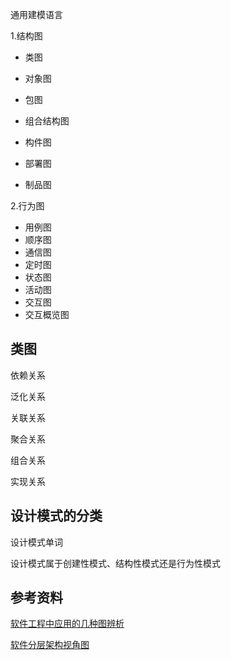 通用建模语言 

1.结构图

- 类图

- 对象图

- 包图

- 组合结构图

- 构件图

- 部署图

- 制品图



2.行为图

- 用例图
- 顺序图
- 通信图
- 定时图
- 状态图
- 活动图
- 交互图
- 交互概览图



## 类图

依赖关系

泛化关系

关联关系

聚合关系

组合关系

实现关系



## 设计模式的分类

设计模式单词

设计模式属于创建性模式、结构性模式还是行为性模式





## 参考资料

[软件工程中应用的几种图辨析](https://blog.csdn.net/p414897821/article/details/103606066?utm_medium=distribute.pc_relevant.none-task-blog-BlogCommendFromMachineLearnPai2-1.control&depth_1-utm_source=distribute.pc_relevant.none-task-blog-BlogCommendFromMachineLearnPai2-1.control)

[软件分层架构视角图](https://blog.csdn.net/weixin_43800786/article/details/90459102)

